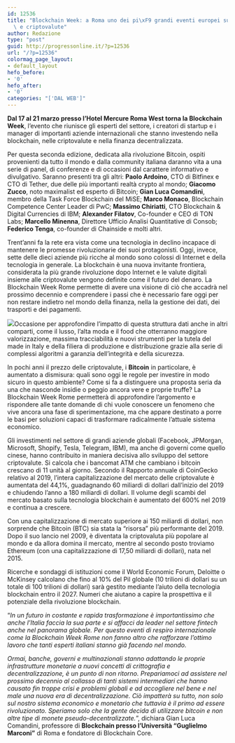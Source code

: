 ```yaml
---
id: 12536
title: "Blockchain Week: a Roma uno dei pi\xF9 grandi eventi europei su blockchain\
  \ e criptovalute"
author: Redazione
type: "post"
guid: http://progressonline.it/?p=12536
url: "/?p=12536"
colormag_page_layout:
- default_layout
hefo_before:
- '0'
hefo_after:
- '0'
categories: "['DAL WEB']"
---
```


**Dal 17 al 21 marzo presso l’Hotel Mercure Roma West torna la Blockchain Week**, l’evento che riunisce gli esperti del settore, i creatori di startup e i manager di importanti aziende internazionali che stanno investendo nella blockchain, nelle criptovalute e nella finanza decentralizzata.

Per questa seconda edizione, dedicata alla rivoluzione Bitcoin, ospiti provenienti da tutto il mondo e dalla community italiana daranno vita a una serie di panel, di conferenze e di occasioni dal carattere informativo e divulgativo. Saranno presenti tra gli altri: **Paolo Ardoino**, CTO di Bitfinex e CTO di Tether, due delle più importanti realtà crypto al mondo; **Giacomo Zucco**, noto maximalist ed esperto di Bitcoin; **Gian Luca Comandini**, membro della Task Force Blockchain del MiSE; **Marco Monaco**, Blockchain Competence Center Leader di PwC; **Massimo Chiriatti**, CTO Blockchain &amp; Digital Currencies di IBM; **Alexander Filatov**, Co-founder e CEO di TON Labs; **Marcello Minenna**, Direttore Ufficio Analisi Quantitative di Consob; **Federico Tenga**, co-founder di Chainside e molti altri.​

Trent’anni fa la rete era vista come una tecnologia in declino incapace di mantenere le promesse rivoluzionarie dei suoi protagonisti. Oggi, invece, sette delle dieci aziende più ricche al mondo sono colossi di Internet e della tecnologia in generale. La blockchain è una nuova invitante frontiera, considerata la più grande rivoluzione dopo Internet e le valute digitali insieme alle criptovalute vengono definite come il futuro del denaro. La Blockchain Week Rome permette di avere una visione di ciò che accadrà nel prossimo decennio e comprendere i passi che è necessario fare oggi per non restare indietro nel mondo della finanza, nella la gestione dei dati, dei trasporti e dei pagamenti.

![](https://progressonline.it/wp-content/uploads/2020/02/bitcoin-3089728_1280-300x169.jpg)Occasione per approfondire l’impatto di questa struttura dati anche in altri comparti, come il lusso, l’alta moda e il food che otterranno maggiore valorizzazione, massima tracciabilità e nuovi strumenti per la tutela del made in Italy e della filiera di produzione e distribuzione grazie alla serie di complessi algoritmi a garanzia dell’integrità e della sicurezza.

In pochi anni il prezzo delle criptovalute, i **Bitcoin** in particolare, è aumentato a dismisura: quali sono oggi le regole per investire in modo sicuro in questo ambiente? Come si fa a distinguere una proposta seria da una che nasconde insidie o peggio ancora vere e proprie truffe? La Blockchain Week Rome permetterà di approfondire l’argomento e rispondere alle tante domande di chi vuole conoscere un fenomeno che vive ancora una fase di sperimentazione, ma che appare destinato a porre le basi per soluzioni capaci di trasformare radicalmente l’attuale sistema economico.

Gli investimenti nel settore di grandi aziende globali (Facebook, JPMorgan, Microsoft, Shopify, Tesla, Telegram, IBM), ma anche di governi come quello cinese, hanno contribuito in maniera decisiva allo sviluppo del settore criptovalute. Si calcola che i bancomat ATM che cambiano i bitcoin crescano di 11 unità al giorno. Secondo il Rapporto annuale di CoinGecko relativo al 2019, l’intera capitalizzazione del mercato delle criptovalute è aumentata del 44,1%, guadagnando 60 miliardi di dollari dall’inizio del 2019 e chiudendo l’anno a 180 miliardi di dollari. Il volume degli scambi del mercato basato sulla tecnologia blockchain è aumentato del 600% nel 2019 e continua a crescere.

Con una capitalizzazione di mercato superiore ai 150 miliardi di dollari, non sorprende che Bitcoin (BTC) sia stata la “risorsa” più performante del 2019. Dopo il suo lancio nel 2009, è diventata la criptovaluta più popolare al mondo e da allora domina il mercato, mentre al secondo posto troviamo Ethereum (con una capitalizzazione di 17,50 miliardi di dollari), nata nel 2015.

Ricerche e sondaggi di istituzioni come il World Economic Forum, Deloitte o McKinsey calcolano che fino al 10% del Pil globale (10 trilioni di dollari su un totale di 100 trilioni di dollari) sarà gestito mediante l’aiuto della tecnologia blockchain entro il 2027. Numeri che aiutano a capire la prospettiva e il potenziale della rivoluzione blockchain.

“*In un futuro in costante e rapida trasformazione è importantissimo che anche l’Italia faccia la sua parte e si affacci da leader nel settore fintech anche nel panorama globale. Per questo eventi di respiro internazionale come la Blockchain Week Rome non fanno altro che rafforzare l’ottimo lavoro che tanti esperti italiani stanno già facendo nel mondo.*

*Ormai, banche, governi e multinazionali stanno adattando le proprie infrastrutture monetarie a nuovi concetti di crittografia e decentralizzazione, è un punto di non ritorno. Prepariamoci ad assistere nel prossimo decennio al collasso di tanti sistemi intermediari che hanno causato fin troppe crisi e problemi globali e ad accogliere nel bene e nel male una nuova era di decentralizzazione. Ciò impatterà su tutto, non solo sul nostro sistema economico e monetario che tuttavia è il primo ad essere rivoluzionato. Speriamo solo che la gente decida di utilizzare bitcoin e non altre tipe di monete pseudo-decentralizzate.*”, dichiara Gian Luca Comandini, professore di **Blockchain presso l’Università “Guglielmo Marconi”** di Roma e fondatore di Blockchain Core.